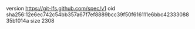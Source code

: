 version https://git-lfs.github.com/spec/v1
oid sha256:12e6ec742c54bb357a67f7ef8889bcc39f50f616111e6bbc4233308835b1014a
size 2308
